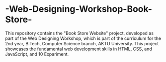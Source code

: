 # -Web-Designing-Workshop-Book-Store-
This repository contains the "Book Store Website" project, developed as part of the Web Designing Workshop, which is part of the curriculum for the 2nd year, B.Tech, Computer Science branch, AKTU University. This project showcases the fundamental web development skills in HTML, CSS, and JavaScript, and 10 Expariment. 
